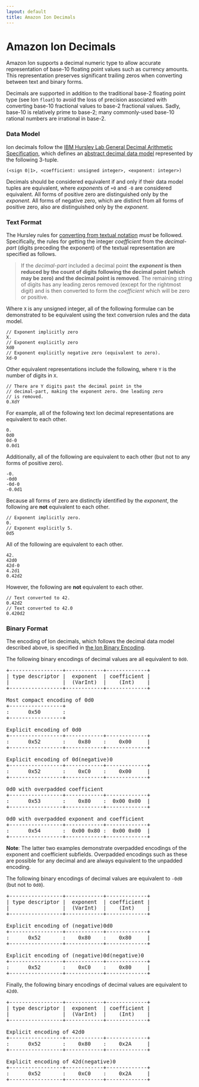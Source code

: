 ```yaml
---
layout: default
title: Amazon Ion Decimals
---
```


# Amazon Ion Decimals

Amazon Ion supports a decimal numeric type to allow accurate representation
of base-10 floating point values such as currency amounts. This
representation preserves significant trailing zeros when converting
between text and binary forms.

Decimals are supported in addition to the traditional base-2 floating point
type (see Ion `float`) to avoid the loss of precision associated with
converting base-10 fractional values to base-2 fractional values. Sadly,
base-10 is relatively prime to base-2; many commonly-used base-10 rational
numbers are irrational in base-2.

### Data Model

Ion decimals follow the [IBM Hursley Lab General Decimal Arithmetic Specification][1],
which defines an [abstract decimal data model][2] represented by the following
3-tuple.

    (<sign 0|1>, <coefficient: unsigned integer>, <exponent: integer>)

Decimals should be considered equivalent if and only if their data
model tuples are equivalent, where *exponent*s of `+0` and `-0` are
considered equivalent. All forms of positive zero are distinguished only
by the *exponent*. All forms of negative zero, which are distinct from all
forms of positive zero, also are distinguished only by the *exponent*.

### Text Format

The Hursley rules for [converting from textual notation][3] *must* be followed.
Specifically, the rules for getting the integer *coefficient* from the
*decimal-part* (digits preceding the exponent) of the textual representation
are specified as follows.

> If the <i>decimal-part</i> included a decimal point <b>the <i>exponent</i> is
> then reduced by the count of digits following the decimal point (which may
> be zero) and the decimal point is removed</b>. The remaining string of digits
> has any leading zeros removed (except for the rightmost digit) and is then
> converted to form the <i>coefficient</i> which will be zero or positive.

Where `X` is any unsigned integer, all of the following formulae can be
demonstrated to be equivalent using the text conversion rules and the data
model.

    // Exponent implicitly zero
    X.
    // Exponent explicitly zero
    Xd0
    // Exponent explicitly negative zero (equivalent to zero).
    Xd-0

Other equivalent representations include the following, where `Y` is the number
of digits in `X`.

    // There are Y digits past the decimal point in the
    // decimal-part, making the exponent zero. One leading zero
    // is removed.
    0.XdY

For example, all of the following text Ion decimal representations are equivalent
to each other.

    0.
    0d0
    0d-0
    0.0d1

Additionally, all of the following are equivalent to each other (but not to
any forms of positive zero).

    -0.
    -0d0
    -0d-0
    -0.0d1

Because all forms of zero are distinctly identified by the *exponent*, the
following are **not** equivalent to each other.

    // Exponent implicitly zero.
    0.
    // Exponent explicitly 5.
    0d5

All of the following are equivalent to each other.

    42.
    42d0
    42d-0
    4.2d1
    0.42d2

However, the following are **not** equivalent to each other.

    // Text converted to 42.
    0.42d2
    // Text converted to 42.0
    0.420d2

### Binary Format

The encoding of Ion decimals, which follows the decimal data model
described above, is specified in [the Ion Binary Encoding](binary.html).

The following binary encodings of decimal values are all equivalent to `0d0`.

<pre class="textdiagram">
+-----------------+------------+-------------+
| type descriptor |  exponent  | coefficient |
|                 |  (VarInt)  |    (Int)    |
+-----------------+------------+-------------+

Most compact encoding of 0d0
+-----------------+
:      0x50       :
+-----------------+

Explicit encoding of 0d0
+-----------------+------------+-------------+
:      0x52       :    0x80    :    0x00     |
+-----------------+------------+-------------+

Explicit encoding of 0d(negative)0
+-----------------+------------+-------------+
:      0x52       :    0xC0    :    0x00     |
+-----------------+------------+-------------+

0d0 with overpadded coefficient
+-----------------+------------+-------------+
:      0x53       :    0x80    :  0x00 0x00  |
+-----------------+------------+-------------+

0d0 with overpadded exponent and coefficient
+-----------------+------------+-------------+
:      0x54       :  0x00 0x80 :  0x00 0x00  |
+-----------------+------------+-------------+
</pre>

**Note**: The latter two examples demonstrate overpadded encodings of the
exponent and coefficient subfields. Overpadded encodings such as these are
possible for any decimal and are always equivalent to the unpadded encoding.

The following binary encodings of decimal values are equivalent
to `-0d0` (but not to `0d0`).

<pre class="textdiagram">
+-----------------+------------+-------------+
| type descriptor |  exponent  | coefficient |
|                 |  (VarInt)  |    (Int)    |
+-----------------+------------+-------------+

Explicit encoding of (negative)0d0
+-----------------+------------+-------------+
:      0x52       :    0x80    :    0x80     |
+-----------------+------------+-------------+

Explicit encoding of (negative)0d(negative)0
+-----------------+------------+-------------+
:      0x52       :    0xC0    :    0x80     |
+-----------------+------------+-------------+
</pre>

Finally, the following binary encodings of decimal values are equivalent
to `42d0`.

<pre class="textdiagram">
+-----------------+------------+-------------+
| type descriptor |  exponent  | coefficient |
|                 |  (VarInt)  |    (Int)    |
+-----------------+------------+-------------+

Explicit encoding of 42d0
+-----------------+------------+-------------+
:      0x52       :    0x80    :    0x2A     |
+-----------------+------------+-------------+

Explicit encoding of 42d(negative)0
+-----------------+------------+-------------+
:      0x52       :    0xC0    :    0x2A     |
+-----------------+------------+-------------+
</pre>

[1]: http://speleotrove.com/decimal/decarith.html
[2]: http://speleotrove.com/decimal/damodel.html
[3]: http://speleotrove.com/decimal/daconvs.html
